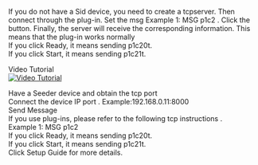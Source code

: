 If you do not have a Sid device, you need to create a tcpserver. Then connect through the plug-in. Set the msg Example 1: MSG p1c2   . Click the button. Finally, the server will receive the corresponding information. This means that the plug-in works normally   
If you click Ready, it means sending p1c20t.      
If you click Start, it means sending p1c21t.      





Video Tutorial   
[![Video Tutorial](https://res.cloudinary.com/marcomontalbano/image/upload/v1671160316/video_to_markdown/images/youtube--CGBbff3CpEY-c05b58ac6eb4c4700831b2b3070cd403.jpg)](https://www.youtube.com/watch?v=CGBbff3CpEY "Video Tutorial")



Have a Seeder device and obtain the tcp port  
Connect the device IP port . Example:192.168.0.11:8000  
Send Message  
If you use plug-ins, please refer to the following tcp instructions .  
Example 1: MSG p1c2   
If you click Ready, it means sending p1c20t.   
If you click Start, it means sending p1c21t.   
Click Setup Guide for more details.   
